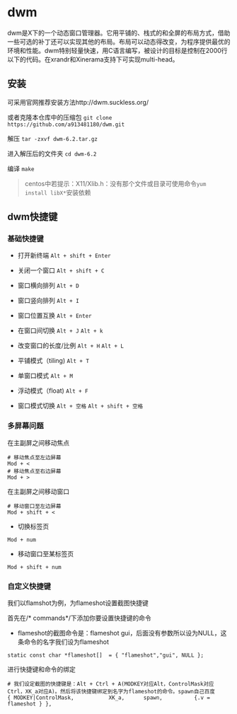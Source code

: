 # dwm
dwm是X下的一个动态窗口管理器。它用平铺的、栈式的和全屏的布局方式，借助一些可选的补丁还可以实现其他的布局。布局可以动态得改变，为程序提供最优的环境和性能。dwm特别轻量快速，用C语言编写，被设计的目标是控制在2000行以下的代码。在xrandr和Xinerama支持下可实现multi-head。
## 安装

可采用官网推荐安装方法http://dwm.suckless.org/

或者克隆本仓库中的压缩包
`git clone https://github.com/a913481180/dwm.git`

解压
`tar -zxvf dwm-6.2.tar.gz`

进入解压后的文件夹
`cd dwm-6.2`

编译
`make`

>centos中若提示：X11/Xlib.h：没有那个文件或目录可使用命令`yum install libX*`安装依赖

## dwm快捷键

### 基础快捷键
- 打开新终端
`Alt + shift + Enter`

- 关闭一个窗口
`Alt + shift + C`

- 窗口横向排列
`Alt + D`

- 窗口竖向排列
`Alt + I`

- 窗口位置互换
`Alt + Enter`

- 在窗口间切换
`Alt + J`
`Alt + k`

- 改变窗口的长度/比例
`Alt + H`
`Alt + L`

- 平铺模式（tiling)
`Alt + T`

- 单窗口模式
`Alt + M`

- 浮动模式（float)
`Alt + F`

- 窗口模式切换
`Alt + 空格`
`Alt + shift + 空格`

### 多屏幕问题
在主副屏之间移动焦点

```
# 移动焦点至左边屏幕
Mod + < 
# 移动焦点至右边屏幕
Mod + >
```

在主副屏之间移动窗口

```
# 移动窗口至左边屏幕
Mod + shift + <
```

- 切换标签页

`Mod + num`

- 移动窗口至某标签页

`Mod + shift + num`

### 自定义快捷键
我们以flamshot为例，为flameshot设置截图快捷键

首先在/* commands*/下添加你要设置快捷键的命令
- flameshot的截图命令是：flameshot gui，后面没有参数所以设为NULL，这条命令的名字我们设为flameshot

`static const char *flameshot[]  = { "flameshot","gui", NULL };`

进行快捷键和命令的绑定

```
# 我们设定截图的快捷键是：Alt + Ctrl + A(MODKEY对应Alt，ControlMask对应Ctrl，XK_a对应A)。然后将该快捷键绑定到名字为flameshot的命令。spawn自己百度
{ MODKEY|ControlMask,           XK_a,      spawn,          {.v = flameshot } },
```
